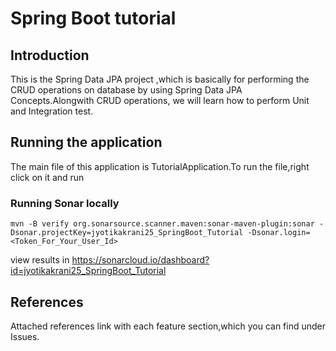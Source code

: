 # Spring Boot tutorial

## Introduction
This is the Spring Data JPA project ,which is basically for performing the CRUD operations
on database by using Spring Data JPA Concepts.Alongwith CRUD operations, we will learn how
to perform Unit and Integration test.

## Running the application

The main file of this application is TutorialApplication.To run the file,right click on it
and run

### Running Sonar locally

```shell
mvn -B verify org.sonarsource.scanner.maven:sonar-maven-plugin:sonar -Dsonar.projectKey=jyotikakrani25_SpringBoot_Tutorial -Dsonar.login=<Token_For_Your_User_Id>
```

view results in https://sonarcloud.io/dashboard?id=jyotikakrani25_SpringBoot_Tutorial


## References

Attached references link with each feature section,which you can find under Issues.